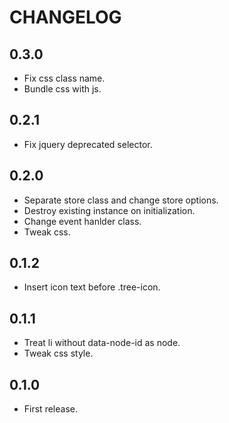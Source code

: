 # CHANGELOG

## 0.3.0

* Fix css class name.
* Bundle css with js.

## 0.2.1

* Fix jquery deprecated selector.

## 0.2.0

* Separate store class and change store options.
* Destroy existing instance on initialization.
* Change event hanlder class.
* Tweak css.

## 0.1.2

* Insert icon text before .tree-icon.

## 0.1.1

* Treat li without data-node-id as node.
* Tweak css style.

## 0.1.0

* First release.

